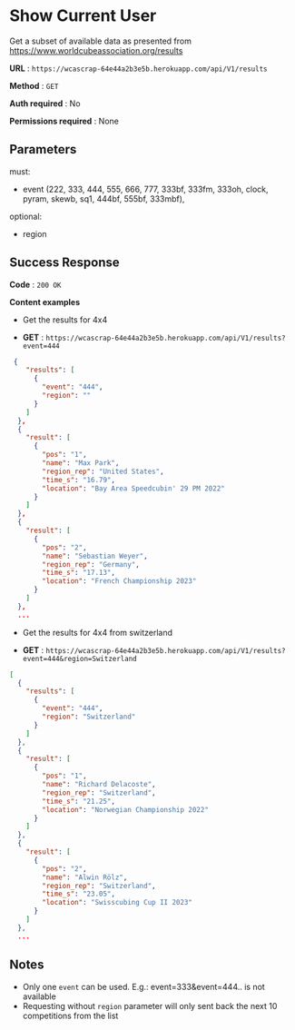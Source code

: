 # Show Current User

Get a subset of available data as presented from https://www.worldcubeassociation.org/results

**URL** : `https://wcascrap-64e44a2b3e5b.herokuapp.com/api/V1/results`

**Method** : `GET`

**Auth required** : No

**Permissions required** : None

## Parameters
must:
- event (222, 333, 444, 555, 666, 777, 333bf, 333fm, 333oh, clock, pyram, skewb, sq1, 444bf, 555bf, 333mbf),
  
optional:
- region

## Success Response

**Code** : `200 OK`

**Content examples**

- Get the results for 4x4

- **GET** : `https://wcascrap-64e44a2b3e5b.herokuapp.com/api/V1/results?event=444`
```json
 {
    "results": [
      {
        "event": "444",
        "region": ""
      }
    ]
  },
  {
    "result": [
      {
        "pos": "1",
        "name": "Max Park",
        "region_rep": "United States",
        "time_s": "16.79",
        "location": "Bay Area Speedcubin' 29 PM 2022"
      }
    ]
  },
  {
    "result": [
      {
        "pos": "2",
        "name": "Sebastian Weyer",
        "region_rep": "Germany",
        "time_s": "17.13",
        "location": "French Championship 2023"
      }
    ]
  },
  ...
```

- Get the results for 4x4 from switzerland

- **GET** : `https://wcascrap-64e44a2b3e5b.herokuapp.com/api/V1/results?event=444&region=Switzerland`
```json
[
  {
    "results": [
      {
        "event": "444",
        "region": "Switzerland"
      }
    ]
  },
  {
    "result": [
      {
        "pos": "1",
        "name": "Richard Delacoste",
        "region_rep": "Switzerland",
        "time_s": "21.25",
        "location": "Norwegian Championship 2022"
      }
    ]
  },
  {
    "result": [
      {
        "pos": "2",
        "name": "Alwin Rölz",
        "region_rep": "Switzerland",
        "time_s": "23.05",
        "location": "Swisscubing Cup II 2023"
      }
    ]
  },
  ...
```

## Notes

* Only one `event`  can be used. E.g.: event=333&event=444.. is not available
* Requesting without `region` parameter will only sent back the next 10 competitions from the list

  
